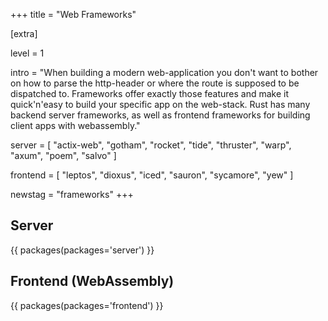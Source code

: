 +++
title = "Web Frameworks"

[extra]

level = 1

intro = "When building a modern web-application you don't want to bother on how to parse the http-header or where the route is supposed to be dispatched to. Frameworks offer exactly those features and make it quick'n'easy to build your specific app on the web-stack. Rust has many backend server frameworks, as well as frontend frameworks for building client apps with webassembly."

server = [
  "actix-web",
  "gotham",
  "rocket", 
  "tide",
  "thruster",
  "warp",
  "axum",
  "poem",
  "salvo"
]

frontend = [
  "leptos",
  "dioxus",
  "iced",
  "sauron",
  "sycamore",
  "yew"
]

newstag = "frameworks"
+++

<h2 id="server">Server</h2>

{{ packages(packages='server') }}

<h2 id="frontend">Frontend (WebAssembly)</h2>

{{ packages(packages='frontend') }}
